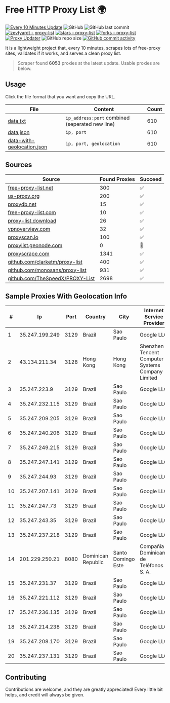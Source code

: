
# Free HTTP Proxy List 🌍

[![Every 10 Minutes Update](https://github.com/mertguvencli/http-proxy-list/actions/workflows/main.yml/badge.svg?branch=main)](https://github.com/mertguvencli/http-proxy-list/actions/workflows/main.yml)
![GitHub](https://img.shields.io/github/license/mertguvencli/http-proxy-list)
![GitHub last commit](https://img.shields.io/github/last-commit/mertguvencli/http-proxy-list)
[![zevtyardt - proxy-list](https://img.shields.io/static/v1?label=zevtyardt&message=proxy-list&color=blue&logo=github)](https://github.com/zevtyardt/proxy-list "Go to GitHub repo")
[![stars - proxy-list](https://img.shields.io/github/stars/zevtyardt/proxy-list?style=social)](https://github.com/zevtyardt/proxy-list)
[![forks - proxy-list](https://img.shields.io/github/forks/zevtyardt/proxy-list?style=social)](https://github.com/zevtyardt/proxy-list)
[![Proxy Updater](https://github.com/zevtyardt/proxy-list/workflows/Proxy%20Updater/badge.svg)](https://github.com/zevtyardt/proxy-list/actions?query=workflow:"Proxy+Updater")
![GitHub repo size](https://img.shields.io/github/repo-size/zevtyardt/proxy-list)
[![GitHub commit activity](https://img.shields.io/github/commit-activity/m/zevtyardt/proxy-list?logo=commits)](https://github.com/zevtyardt/proxy-list/commits/main)

It is a lightweight project that, every 10 minutes, scrapes lots of free-proxy sites, validates if it works, and serves a clean proxy list.

> Scraper found **6053** proxies at the latest update. Usable proxies are below.

## Usage

Click the file format that you want and copy the URL.

|File|Content|Count|
|----|-------|-----|
|[data.txt](https://raw.githubusercontent.com/mertguvencli/http-proxy-list/main/proxy-list/data.txt)|`ip_address:port` combined (seperated new line)|610|
|[data.json](https://raw.githubusercontent.com/mertguvencli/http-proxy-list/main/proxy-list/data.json)|`ip, port`|610|
|[data-with-geolocation.json](https://raw.githubusercontent.com/mertguvencli/http-proxy-list/main/proxy-list/data-with-geolocation.json)|`ip, port, geolocation`|610|

## Sources

|Source|Found Proxies|Succeed|
|------|-------------|-------|
|[free-proxy-list.net](https://free-proxy-list.net)|300|✅|
|[us-proxy.org](https://www.us-proxy.org)|200|✅|
|[proxydb.net](http://proxydb.net)|15|✅|
|[free-proxy-list.com](https://free-proxy-list.com/?page=&port=&type%5B%5D=http&type%5B%5D=https&up_time=0&search=Search)|10|✅|
|[proxy-list.download](https://www.proxy-list.download/HTTP)|26|✅|
|[vpnoverview.com](https://vpnoverview.com/privacy/anonymous-browsing/free-proxy-servers)|32|✅|
|[proxyscan.io](https://www.proxyscan.io)|100|✅|
|[proxylist.geonode.com](https://proxylist.geonode.com/api/proxy-list?limit=300&page=1&sort_by=lastChecked&sort_type=desc&protocols=http,https)|0|🚫|
|[proxyscrape.com](https://api.proxyscrape.com/v2/?request=displayproxies&protocol=http&timeout=10000&country=all&ssl=all&anonymity=all)|1341|✅|
|[github.com/clarketm/proxy-list](https://raw.githubusercontent.com/clarketm/proxy-list/master/proxy-list-raw.txt)|400|✅|
|[github.com/monosans/proxy-list](https://raw.githubusercontent.com/monosans/proxy-list/main/proxies/http.txt)|931|✅|
|[github.com/TheSpeedX/PROXY-List](https://raw.githubusercontent.com/TheSpeedX/PROXY-List/master/http.txt)|2698|✅|


## Sample Proxies With Geolocation Info

|#|Ip|Port|Country|City|Internet Service Provider|
|-|--|----|-------|----|-------------------------|
|1|35.247.199.249|3129|Brazil|Sao Paulo|Google LLC|
|2|43.134.211.34|3128|Hong Kong|Hong Kong|Shenzhen Tencent Computer Systems Company Limited|
|3|35.247.223.9|3129|Brazil|Sao Paulo|Google LLC|
|4|35.247.232.115|3129|Brazil|Sao Paulo|Google LLC|
|5|35.247.209.205|3129|Brazil|Sao Paulo|Google LLC|
|6|35.247.240.206|3129|Brazil|Sao Paulo|Google LLC|
|7|35.247.249.215|3129|Brazil|Sao Paulo|Google LLC|
|8|35.247.247.141|3129|Brazil|Sao Paulo|Google LLC|
|9|35.247.244.93|3129|Brazil|Sao Paulo|Google LLC|
|10|35.247.207.141|3129|Brazil|Sao Paulo|Google LLC|
|11|35.247.247.73|3129|Brazil|Sao Paulo|Google LLC|
|12|35.247.243.35|3129|Brazil|Sao Paulo|Google LLC|
|13|35.247.237.218|3129|Brazil|Sao Paulo|Google LLC|
|14|201.229.250.21|8080|Dominican Republic|Santo Domingo Este|Compañía Dominicana de Teléfonos S. A.|
|15|35.247.231.37|3129|Brazil|Sao Paulo|Google LLC|
|16|35.247.221.112|3129|Brazil|Sao Paulo|Google LLC|
|17|35.247.236.135|3129|Brazil|Sao Paulo|Google LLC|
|18|35.247.214.238|3129|Brazil|Sao Paulo|Google LLC|
|19|35.247.208.170|3129|Brazil|Sao Paulo|Google LLC|
|20|35.247.237.131|3129|Brazil|Sao Paulo|Google LLC|



## Contributing

Contributions are welcome, and they are greatly appreciated! Every
little bit helps, and credit will always be given.


